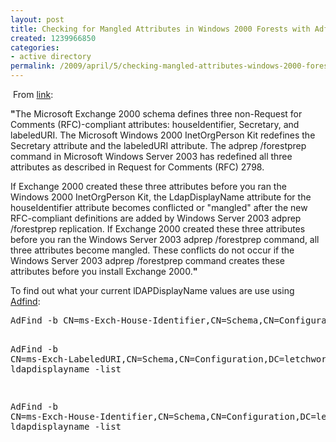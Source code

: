 ```yaml
---
layout: post
title: Checking for Mangled Attributes in Windows 2000 Forests with Adfind
created: 1239966850
categories:
- active directory
permalink: /2009/april/5/checking-mangled-attributes-windows-2000-forests-adfind
---
```

<p>&nbsp;From <a href="http://support.microsoft.com/kb/314649">link</a>:</p>
<p><strong>&quot;</strong>The Microsoft Exchange 2000 schema defines three non-Request for Comments (RFC)-compliant attributes: houseIdentifier, Secretary, and labeledURI. The Microsoft Windows 2000 InetOrgPerson Kit redefines the Secretary attribute and the labeledURI attribute. The adprep /forestprep command in Microsoft Windows Server 2003 has redefined all three attributes as described in Request for Comments (RFC) 2798.</p>
<p>If Exchange 2000 created these three attributes before you ran the Windows 2000 InetOrgPerson Kit, the LdapDisplayName attribute for the houseIdentifier attribute becomes conflicted or &quot;mangled&quot; after the new RFC-compliant definitions are added by Windows Server 2003 adprep /forestprep replication. If Exchange 2000 created these three attributes before you ran the Windows Server 2003 adprep /forestprep command, all three attributes become mangled. These conflicts do not occur if the Windows Server 2003 adprep /forestprep command creates these attributes before you install Exchange 2000.<strong>&quot;</strong></p>
<p>To find out what your current&nbsp;lDAPDisplayName&nbsp;values are use using <a href="http://www.joeware.net/freetools/tools/adfind/index.htm">Adfind</a>:</p>
<pre>
AdFind -b CN=ms-Exch-House-Identifier,CN=Schema,CN=Configuration,DC=letchworth,DC=local ldapdisplayname -list

AdFind -b CN=ms-Exch-LabeledURI,CN=Schema,CN=Configuration,DC=letchworth,DC=local ldapdisplayname -list

AdFind -b CN=ms-Exch-House-Identifier,CN=Schema,CN=Configuration,DC=letchworth,DC=local ldapdisplayname -list</pre>
<p>&nbsp;</p>
<p>&nbsp;</p>
<p>&nbsp;</p>
